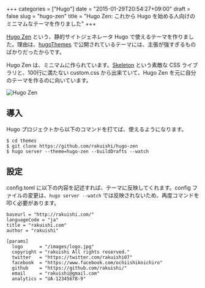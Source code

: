 +++
categories = ["Hugo"]
date = "2015-01-29T20:54:27+09:00"
draft = false
slug = "hugo-zen"
title = "Hugo Zen: これから Hugo を始める人向けのミニマムなテーマを作りました"
+++

[Hugo Zen](https://github.com/rakuishi/hugo-zen) という、静的サイトジェネレータ Hugo で使えるテーマを作りました。理由は、[hugoThemes](https://github.com/spf13/hugoThemes) で公開されているテーマには、主張が強すぎるものばかりだったからです。

Hugo Zen は、ミニマムに作られています。[Skeleton](http://getskeleton.com/) という素敵な CSS ライブラリと、100行に満たない custom.css から出来ていて、Hugo Zen を元に自分のテーマを作るのに向いています。

![Hugo Zen](/images/2015/01/zen.jpg)

## 導入

Hugo プロジェクトから以下のコマンドを打てば、使えるようになります。

	$ cd themes
	$ git clone https://github.com/rakuishi/hugo-zen
	$ hugo server --theme=hugo-zen --buildDrafts --watch

## 設定

config.toml に以下の内容を記述すれば、テーマに反映してくれます。config ファイルの変更は、`hugo server --watch` では反映されないため、再度コマンドを叩く必要があります。

	baseurl = "http://rakuishi.com/"
	languageCode = "ja"
	title = "rakuishi.com"
	author = "rakuishi"

	[params]
	  logo      = "/images/logo.jpg"
	  copyright = "rakuishi All rights reserved."
	  twitter   = "https://twitter.com/rakuishi07"
	  facebook  = "https://www.facebook.com/ochiishikoichiro"
	  github    = "https://github.com/rakuishi/"
	  email     = "rakuishi@gmail.com"
	  analytics = "UA-12345678-9"